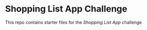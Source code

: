 # Shopping List App Challenge

This repo contains starter files for the *Shopping List App* challenge